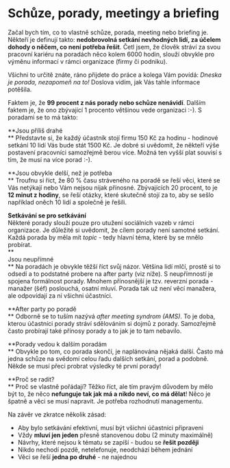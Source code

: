 <!--
title: Schůze, porady, meetingy a briefing
date: 21.1.2008 13:00:00
author: Roman Ožana <ozana@omdesign.cz>
tags: how-to
-->


# Schůze, porady, meetingy a briefing

Začal bych tím, co to vlastně schůze, porada, meeting nebo briefing je. Někteří je definují takto: **nedobrovolná setkání nevhodných lidí, za účelem dohody o něčem, co není potřeba řešit**. Četl jsem, že člověk stráví za svou pracovní kariéru na poradách něco kolem 6000 hodin, slouží obvykle pro výměnu informací v rámci organizace (firmy či podniku).

Všichni to určitě znáte, ráno přijdete do práce a kolega Vám povídá: *Dneska je porada, nezapomeň na to!* Doslova vidím, jak Vás tahle informace potěšila.

Faktem je, že **99 procent z nás porady nebo schůze nenávidí**. Dalším faktem je, že ono zbývající 1 procento většinou vede organizaci :-). S poradami se to má takto:

**Jsou příliš drahé  
** Představte si, že každý účastník stojí firmu 150 Kč za hodinu - hodinové setkání 10 lidí Vás bude stát 1500 Kč. Je dobré si uvědomit, že někteří výše postavení pracovníci samozřejmě berou více. Možná ten vyšší plat souvisí s tím, že musí na více porad :-).

**Jsou obvykle delší, než je potřeba  
** Troufnu si říct, že 80 % času stráveného na poradě se řeší věci, které se Vás netýkají nebo Vám nejsou nijak přínosné. Zbývajících 20 procent, to je **12 minut z hodiny**, se řeší otázky, které skutečně stojí za to, aby se sešlo například oněch 10 lidí a společně je řešili.

**Setkávání se pro setkávání**  
 Některé porady slouží pouze pro utužení sociálních vazeb v rámci organizace. Je důležité si uvědomit, že cílem porady není samotné setkání. Každá porada by měla mít *topic* - tedy hlavní téma, které by se mnělo probírat.  
**  
 Jsou neupřímné  
** Na poradách je obvykle těžší říct svůj názor. Většina lidí mlčí, prostě si to odsedí a to podstatné probere na after party (viz níže). S neupřímností je spojena formálnost porady. Mnohem přínosnější je tzv. reverzní porada - manažer (šéf) poslouchá, osatní mluví. Porada tak už není věcí manažera, ale odpovídají za ní všichni účastníci.

**After party po poradě  
** Odborně se to tuším nazývá *after meeting syndrom (AMS)*. To je doba, kterou účastníci porady stráví sdělováním si dojmů z porady. Samozřejmě často probírají také přínosy porady a to jak je to tam nebavilo.

**Porady vedou k dalším poradám  
** Obvykle po tom, co porada skončí, je naplánována nějaká další. Často má jedna schůze na svědomí celou řadu dalších setkání, porad a podobně. Někde se musí přeci probrat výsledky té první porady!

**Proč se radit?  
** Proč se vlastně pořádají? Těžko říct, ale tím pravým důvodem by mělo být to, že něco **nefunguje tak jak má a nikdo neví, co má dělat**! Něco je špatně a věci se musí napravit. Je potřeba rozhodnutí managementu.

Na závěr ve zkratce několik zásad:

- Aby bylo setkávání efektivní, musí být všichni účastníci připraveni
- Vždy **mluví jen jeden** přesně stanovenou dobu (2 minuty maximálně)
- Návrhy, které nejsou k tématu se zapíší - budou se **řešit později**
- Nikdo nechodí pozdě, netelefonuje, neodchází během jednání
- Věci se řeší **jedna po druhé** - ne najednou